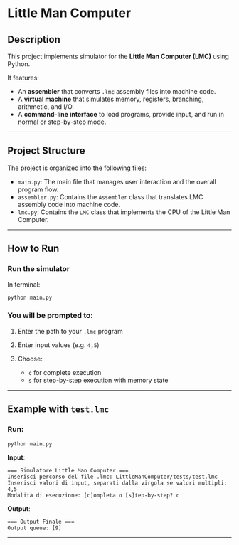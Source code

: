 # Little Man Computer
##  Description

This project implements simulator for the **Little Man Computer (LMC)** using Python.

It features:
- An **assembler** that converts `.lmc` assembly files into machine code.
- A **virtual machine** that simulates memory, registers, branching, arithmetic, and I/O.
- A **command-line interface** to load programs, provide input, and run in normal or step-by-step mode.


---

## Project Structure

The project is organized into the following files:

* `main.py`: The main file that manages user interaction and the overall program flow.
* `assembler.py`: Contains the `Assembler` class that translates LMC assembly code into machine code.
* `lmc.py`: Contains the `LMC` class that implements the CPU of the Little Man Computer.

---

##  How to Run

###  Run the simulator

In terminal:

```bash
python main.py
```

### You will be prompted to:

1. Enter the path to your `.lmc` program
2. Enter input values (e.g. `4,5`)
3. Choose:

   * `c` for complete execution
   * `s` for step-by-step execution with memory state

---

## Example with `test.lmc`

### Run:

```bash
python main.py
```

**Input**:

```
=== Simulatore Little Man Computer ===
Inserisci percorso del file .lmc: LittleManComputer/tests/test.lmc
Inserisci valori di input, separati dalla virgola se valori multipli: 4,5
Modalità di esecuzione: [c]ompleta o [s]tep-by-step? c
```

**Output**:

```
=== Output Finale ===
Output queue: [9]
```

---